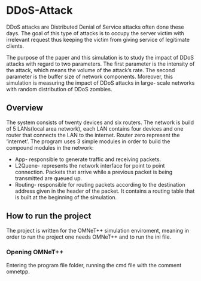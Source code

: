 # DDoS-Attack
DDoS attacks are Distributed Denial of Service attacks often done these days.
The goal of this type of attacks is to occupy the server victim with irrelevant
request thus keeping the victim from giving service of legitimate clients.

The purpose of the paper and this simulation is to study the impact of DDoS attacks with
regard to two parameters. The first parameter is the intensity of the attack, which means
the volume of the attack’s rate. The second parameter is the buffer size of network
components. Moreover, this simulation is measuring the impact of DDoS attacks in large-
scale networks with random distribution of DDoS zombies.

## Overview
The system consists of twenty devices and six routers. The network is build of 5 LANs(local
area network), each LAN contains four devices and one router that connects the LAN to the
internet. Router zero represent the ‘internet’. The program uses 3 simple modules in order
to build the compound modules in the network:
- App- responsible to generate traffic and receiving packets.
- L2Quene- represents the network interface for point to point connection. Packets that
arrive while a previous packet is being transmitted are queued up.
- Routing- responsible for routing packets according to the destination address given in the
header of the packet. It contains a routing table that is built at the beginning of the
simulation.

## How to run the project
The project is written for the OMNeT++ simulation enviroment, meaning in order to run 
the project one needs OMNeT++ and to run the ini file.

### Opening OMNeT++
Entering the program file folder, running the cmd file with the comment omnetpp. 
